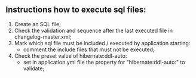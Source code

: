 ## Instructions how to execute sql files:

1. Create an SQL file;
2. Check the validation and sequence after the last executed file in changelog-master.xml;
3. Mark which sql file must be included / executed by application starting:
   - comment the include files that must not be executed;
4. Check the preset value of hibernate:ddl-auto:
   -  set in application.yml file the property for "hibernate:ddl-auto:" to validate;